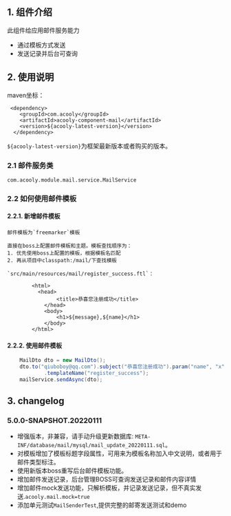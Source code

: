 <!-- title: 邮件发送组件  -->
<!-- type: app -->
<!-- author: qiubo -->
<!-- date: 2019-11-19 -->

## 1. 组件介绍

此组件给应用邮件服务能力

* 通过模板方式发送
* 发送记录并后台可查询

## 2. 使用说明


maven坐标：

     <dependency>
        <groupId>com.acooly</groupId>
        <artifactId>acooly-component-mail</artifactId>
        <version>${acooly-latest-version}</version>
      </dependency>

`${acooly-latest-version}`为框架最新版本或者购买的版本。

### 2.1 邮件服务类

    com.acooly.module.mail.service.MailService

### 2.2 如何使用邮件模板

#### 2.2.1. 新增邮件模板

    邮件模板为`freemarker`模板

    直接在boss上配置邮件模板和主题。模板查找顺序为：
    1. 优先使用boss上配置的模板，根据模板名匹配
    2. 再从项目中classpath:/mail/下查找模板
    
    `src/main/resources/mail/register_success.ftl`：

            <html>
              <head>
                    <title>恭喜您注册成功</title>
                </head>
                <body>
                    <h1>${message},${name}</h1>
                </body>
            </html>


#### 2.2.2. 使用邮件模板

```java
    MailDto dto = new MailDto();
    dto.to("qiuboboy@qq.com").subject("恭喜您注册成功").param("name", "x").param("message", "how are you!")
            .templateName("register_success");
    mailService.sendAsync(dto);
```

## 3. changelog

### 5.0.0-SNAPSHOT.20220111

* 增强版本，非兼容，请手动升级更新数据库: `META-INF/database/mail/mysql/mail_update_20220111.sql`。
* 对模板增加了模板标题字段属性，可用来为模板名称加入中文说明，或者用于邮件类型标注。
* 使用新版本boss重写后台邮件模板功能。
* 增加邮件发送记录，后台管理BOSS可查询发送记录和邮件内容详情
* 增加邮件mock发送功能，只解析模板，并记录发送记录，但不真实发送.`acooly.mail.mock=true`
* 添加单元测试`MailSenderTest`,提供完整的邮寄发送测试和demo

